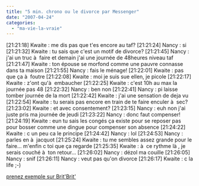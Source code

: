 ```yaml
---
title: "5 min. chrono ou le divorce par Messenger"
date: "2007-04-24"
categories: 
  - "ma-vie-la-vraie"
---
```


\[21:21:18\] Kwaite : me dis pas que t'es encore au taf? \[21:21:24\] Nancy : si \[21:21:32\] Kwaite : tu sais que c'est un motif de divorce? \[21:21:45\] Nancy : j'ai un truc à  faire et demain j'ai une journée de 48heures niveau taf \[21:21:47\] Kwaite : ton épouse se morfond comme une pauvre connasse dans ta maison \[21:21:55\] Nancy : fais le ménage! \[21:22:01\] Kwaite : pas que ça à  foutre \[21:22:08\] Kwaite : moi je suis sue ellen, je picole \[21:22:17\] Kwaite : z'ont qu'à  embaucher \[21:22:25\] Kwaite : c'est 10h au max la journée pas 48 \[21:22:32\] Nancy : ben non \[21:22:41\] Nancy : pi laisse tomber journée de la mort \[21:22:42\] Kwaite : j'ai une sensation de deja vu \[21:22:54\] Kwaite : tu serais pas encore en train de te faire enculer à  sec? \[21:23:02\] Kwaite : et avec consentement? \[21:23:15\] Nancy : euh non j'ai juste pris ma journée de jeudi \[21:23:22\] Nancy : donc faut compenser! \[21:24:19\] Kwaite : eun tu sais les congés ça existe pour se reposer pas pour bosser comme une dingue pour compenser son absence \[21:24:22\] Kwaite : c un peu ca le principe \[21:24:42\] Nancy : lol \[21:24:53\] Nancy : parles en à  jacquot \[21:25:24\] Kwaite : tu me sembles assez grande pour le faire... m'enfin c toi que ça regarde \[21:25:35\] Kwaite : à  ce rythme là , je serais couché à  ton retour... \[21:26:02\] Nancy : dézol ma couille \[21:26:05\] Nancy : snif \[21:26:11\] Nancy : veut pas qu'on divorce \[21:26:17\] Kwaite : c la life ;-)

[prenez exemple sur Brit'Brit'](http://www.youtube.com/v/QgjmZfJ5JOo)
